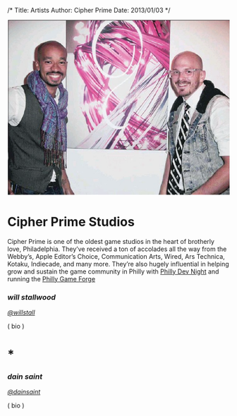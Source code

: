 /*
Title: Artists
Author: Cipher Prime
Date: 2013/01/03
*/

![Artists][Artists]
# Cipher Prime Studios
Cipher Prime is one of the oldest game studios in the heart of brotherly love, Philadelphia. They’ve received a ton of accolades all the way from the Webby’s, Apple Editor’s Choice, Communication Arts, Wired, Ars Technica, Kotaku, Indiecade, and many more. They’re also hugely influential in helping grow and sustain the game community in Philly with [Philly Dev Night][] and running the [Philly Game Forge][]

### *will stallwood*
*[@willstall][]*

( bio )

# *

### *dain saint*
*[@dainsaint][]*

( bio )



[Artists]: /content/img/artists.png

[@willstall]: http://www.twitter.com/willstall "William Stallwood"
[@dainsaint]: http://www.twitter.com/dainsaint "William Stallwood"

[Philly Game Forge]: http://www.phillygameforge.com "Philly Game Forge"
[Philly Dev Night]: http://www.phillydevnight.com "Philly Dev Night"